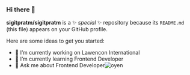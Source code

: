 ### Hi there 👋

**sigitpratm/sigitpratm** is a ✨ _special_ ✨ repository because its `README.md` (this file) appears on your GitHub profile.

Here are some ideas to get you started:

- 🔭 I’m currently working on Lawencon International
- 🌱 I’m currently learning Frontend Developer
- 💬 Ask me about Frontend Developer![oyen](https://user-images.githubusercontent.com/22442670/209305864-ff1cd8f3-9dfc-4072-9bb1-82856f90673e.png)
